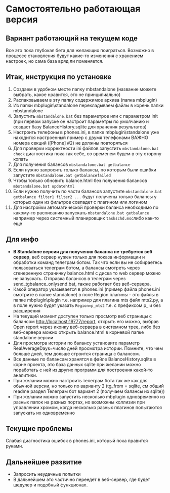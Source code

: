 # Самостоятельно работающая версия

## Вариант работающий на текущем коде

Все это пока глубокая бета для желающих поиграться. Возможно в процессе становления будут какие-то изменения с хранением настроек, но сама база вряд ли поменяется.

## Итак, инструкция по установке

1. Создаем в удобном месте папку mbstandalone (название можете выбрать, какое нравится, это не принципиально)
2. Распаковываем в эту папку содержимое архива (папка mbplugin)
3. Из папки mbplugin\standalone перекладываем файлы в корень папки mbstandalone
4. Запустить ```mbstandalone.bat``` без параметров или с параметром init (при первом запуске он настроит параметры по умолчанию и создаст базу BalanceHistory.sqlite для хранения результатов)
5. Настроить телефоны в phones.ini, в папке mbplugin\standalone уже находится настроенный пример с двумя телефонами
ВАЖНО номера секций ([Phone] #2) не должны повторяться
6. Для проверки корректности ini файлов запустить ```mbstandalone.bat check``` диагностика пока так себе, со временем будем в эту сторону копать
7. Для получения балансов ```mbstandalone.bat getbalance```
8. Если нужно запросить только балансы, по которым были ошибки запустите ```mbstandalone.bat getbalancefailed```
9. Чтобы только обновить balance.html без получения балансов ```mbstandalone.bat updatehtml```
10. Если нужно получить по части балансов запустите ```mbstandalone.bat getbalance filter1 filter2 ...``` будут получены только балансы у которых один из фильтров совпадет с плагином или логином
11. Для настройки автоматической проверки баланса необходимо по какому-то расписанию запускать ```mbstandalone.bat getbalance``` например через системный планировщик ```taskschd.msc```либо как-то еще

## Для инфо

* __В Standalone версии для получения баланса не требуется веб сервер__, веб сервер нужен только для показа информации и обработки команд телеграм ботом. Так что если вы не собираетесь пользоваться телеграм ботом, а балансы смотреть через сгенеренную страничку balance.html с диска то web сервер можно не запускать. Отправка балансов в телеграм через send_tgbalance_onlysend.bat, также работает без веб-сервера.
* Какой оператор указывается в phones.ini (пример файла phones.ini смотрите в папке standalone) в поле Region плагины - это файлы в папке mbplugin\plugin т.е. например для плагина mts файл mts2.py, а в поле нужно будет указать ```Region=p_mts2``` т.е. с префиксом p_ и без расширения
* На текущий момент доступен только просмотр веб страницы с балансом [http://localhost:19777/report](http://localhost:19777/report), открыть его можно, выбрав Open report через иконку веб-сервера в системном трее, либо без веб-сервера можно открыть balance.html в корневой папке standalone версии
* Для просмотра истории по балансу установите параметр RealAverageDays=число дней просмотра истории. Помните, что чем больше дней, тем дольше строится страница с балансом.
* Все данные по балансам хранятся в файле BalanceHistory.sqlite в корне проекта, это база данных sqlite при желании можно поработать с ней из других программ для построения какой-то аналитики.
* При желании можно настроить телеграм бота так же как для обычной версии, но только по варианту 2 (tg_from = sqlite, см общий readme раздел Телеграм бот вариант 2 (получаем балансы из sqlite))
* При желании можно запустить несколько mbplugin одновременно из разных папок на разных портах, но возможны коллизии при управлении хромом, когда несколько разных плагинов попытаются запускать их одновременно

## Текущие проблемы

Слабая диагностика ошибок в phones.ini, который пока правится руками.

## Дальнейшее развитие

* Запросить неудачные попытки
* В дальнейшем это частично переедет в веб-сервер, где будет шедулер и подобный функционал.

